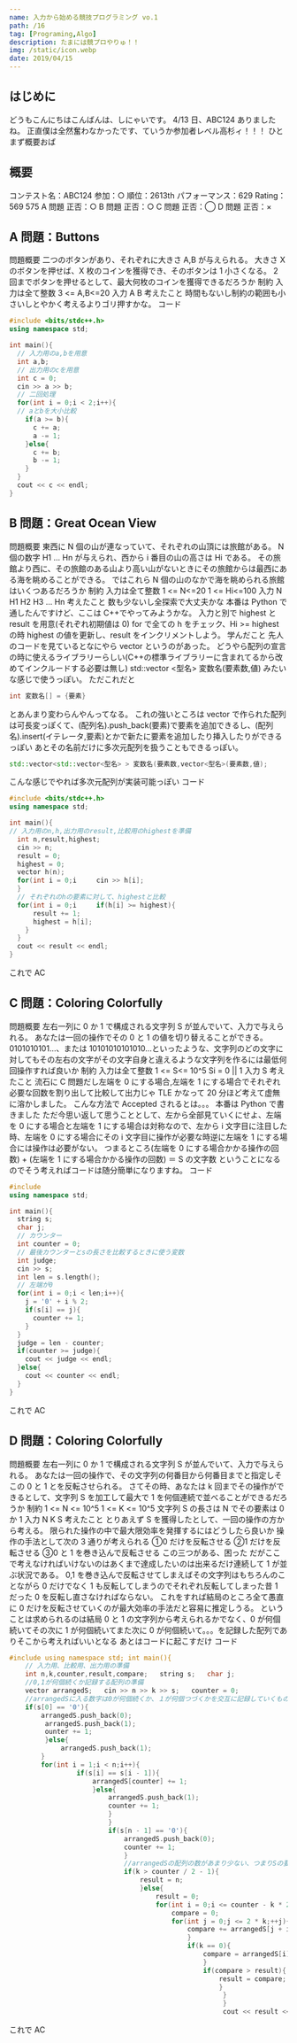 ```yaml
---
name: 入力から始める競技プログラミング vo.1
path: /16
tag: [Programing,Algo]
description: たまには競プロやりゅ！！
img: /static/icon.webp
date: 2019/04/15
---
```


## はじめに

どうもこんにちはこんばんは、しにゃいです。
4/13 日、ABC124 ありましたね。
正直僕は全然奮わなかったです、ていうか参加者レベル高杉ィ！！！
ひとまず概要おば

## 概要

コンテスト名：ABC124
参加：○
順位：2613th
パフォーマンス：629
Rating：569 575
A 問題
正否：○
B 問題
正否：○
C 問題
正否：◯
D 問題
正否：×

## A 問題：Buttons

問題概要
二つのボタンがあり、それぞれに大きさ A,B が与えられる。
大きさ X のボタンを押せば、X 枚のコインを獲得でき、そのボタンは 1 小さくなる。
2 回までボタンを押せるとして、最大何枚のコインを獲得できるだろうか
制約
入力は全て整数
3 <= A,B<=20
入力
A B
考えたこと
時間もないし制約の範囲も小さいしとやかく考えるよりゴリ押すかな。
コード

```C++
#include <bits/stdc++.h>
using namespace std;

int main(){
  // 入力用のa,bを用意
  int a,b;
  // 出力用のcを用意
  int c = 0;
  cin >> a >> b;
  // 二回処理
  for(int i = 0;i < 2;i++){
  // aとbを大小比較
    if(a >= b){
      c += a;
      a -= 1;
    }else{
      c += b;
      b -= 1;
    }
  }
  cout << c << endl;
}
```

## B 問題：Great Ocean View

問題概要
東西に N 個の山が連なっていて、それぞれの山頂には旅館がある。
N 個の数字 H1 ... Hn が与えられ、西から i 番目の山の高さは Hi である。
その旅館より西に、その旅館のある山より高い山がないときにその旅館からは最西にある海を眺めることができる。
ではこれら N 個の山のなかで海を眺められる旅館はいくつあるだろうか
制約
入力は全て整数
1 <= N<=20
1 <= Hi<=100
入力
N
H1 H2 H3 ... Hn
考えたこと
数も少ないし全探索で大丈夫かな
本番は Python で通したんですけど、ここは C++でやってみようかな。
入力と別で highest と result を用意(それぞれ初期値は 0)
for で全ての h をチェック、Hi >= highest の時 highest の値を更新し、result をインクリメントしよう。
学んだこと
先人のコードを見ているとなにやら vector というのがあった。
どうやら配列の宣言の時に使えるライブラリーらしい(C++の標準ライブラリーに含まれてるから改めてインクルードする必要は無し)
std::vector <型名> 変数名(要素数,値)
みたいな感じで使うっぽい。
ただこれだと

```C++
int 変数名[] = {要素}
```

とあんまり変わらんやんってなる。
これの強いところは vector で作られた配列は可長変っぽくて、(配列名).push_back(要素)で要素を追加できるし、(配列名).insert(イテレータ,要素)とかで新たに要素を追加したり挿入したりができるっぽい
あとその名前だけに多次元配列を扱うこともできるっぽい。

```C++
std::vector<std::vector<型名> > 変数名(要素数,vector<型名>(要素数,値);
```

こんな感じでやれば多次元配列が実装可能っぽい
コード

```C++
#include <bits/stdc++.h>
using namespace std;

int main(){
// 入力用のn,h,出力用のresult,比較用のhighestを準備
  int n,result,highest;
  cin >> n;
  result = 0;
  highest = 0;
  vector h(n);
  for(int i = 0;i     cin >> h[i];
  }
  // それぞれのhの要素に対して、highestと比較
  for(int i = 0;i     if(h[i] >= highest){
      result += 1;
      highest = h[i];
    }
  }
  cout << result << endl;
}
```

これで AC

## C 問題：Coloring Colorfully

問題概要
左右一列に 0 か 1 で構成される文字列 S が並んでいて、入力で与えられる。
あなたは一回の操作でその 0 と 1 の値を切り替えることができる。
0101010101...、または 10101010101010...といったような、文字列のどの文字に対してもその左右の文字がその文字自身と違えるような文字列を作るには最低何回操作すれば良いか
制約
入力は全て整数
1 <= S<= 10^5
Si = 0 || 1
入力
S
考えたこと
流石に C 問題だし左端を 0 にする場合,左端を 1 にする場合でそれぞれ必要な回数を割り出して比較して出力じゃ TLE かなって 20 分ほど考えて虚無に溶かしました。
こんな方法で Accepted されるとは。。。
本番は Python で書きました
ただ今思い返して思うこととして、左から全部見ていくにせよ、左端を 0 にする場合と左端を 1 にする場合は対称なので、左から i 文字目に注目した時、左端を 0 にする場合にその i 文字目に操作が必要な時逆に左端を 1 にする場合には操作は必要がない。
つまるところ(左端を 0 にする場合かかる操作の回数) + (左端を 1 にする場合かかる操作の回数) ＝ S の文字数
ということになるのでそう考えればコードは随分簡単になりますね。
コード

```C++
#include
using namespace std;

int main(){
  string s;
  char j;
  // カウンター
  int counter = 0;
  // 最後カウンターとsの長さを比較するときに使う変数
  int judge;
  cin >> s;
  int len = s.length();
  // 左端が0
  for(int i = 0;i < len;i++){
    j = '0' + i % 2;
    if(s[i] == j){
      counter += 1;
    }
  }
  judge = len - counter;
  if(counter >= judge){
    cout << judge << endl;
  }else{
    cout << counter << endl;
  }
}
```

これで AC

## D 問題：Coloring Colorfully

問題概要
左右一列に 0 か 1 で構成される文字列 S が並んでいて、入力で与えられる。
あなたは一回の操作で、その文字列の何番目から何番目までと指定しそこの 0 と 1 とを反転させられる。
さてその時、あなたは k 回までその操作ができるとして、文字列 S を加工して最大で 1 を何個連続で並べることができるだろうか
制約
1 <= N <= 10^5
1 <= K <= 10^5
文字列 S の長さは N でその要素は 0 か 1
入力
N K
S
考えたこと
とりあえず S を獲得したとして、一回の操作の方から考える。
限られた操作の中で最大限効率を発揮するにはどうしたら良いか
操作の手法として次の 3 通りが考えられる
①0 だけを反転させる
②1 だけを反転させる
③0 と 1 を巻き込んで反転させる
この三つがある、困った
だがここで考えなければいけないのはあくまで達成したいのは出来るだけ連続して 1 が並ぶ状況である。
0,1 を巻き込んで反転させてしまえばその文字列はもちろんのことながら 0 だけでなく 1 も反転してしまうのでそれぞれ反転してしまった昔 1 だった 0 を反転し直さなければならない。
これをすれば結局のところ全て愚直に 0 だけを反転させていくのが最大効率の手法だと容易に推定しうる。
ということは求められるのは結局 0 と 1 の文字列から考えられるかでなく、0 が何個続いてその次に 1 が何個続いてまた次に 0 が何個続いて。。。を記録した配列でありそこから考えればいいとなる
あとはコードに起こすだけ
コード

```C++
#include using namespace std; int main(){
    // 入力用、比較用、出力用の準備
    int n,k,counter,result,compare;   string s;   char j;
    //0,1が何個続くか記録する配列の準備
    vector arrangedS;   cin >> n >> k >> s;   counter = 0;
    //arrangedSに入る数字は0が何個続くか、１が何個つづくかを交互に記録していくものであるが、両端は1が何個続くか(0で始まるか0で終わるかするときは0個1が続いているとして入る)にする
    if(s[0] == '0'){
        arrangedS.push_back(0);
         arrangedS.push_back(1);
         ounter += 1;
         }else{
             arrangedS.push_back(1);
        }
        for(int i = 1;i < n;i++){
                 if(s[i] == s[i - 1]){
                     arrangedS[counter] += 1;
                     }else{
                         arrangedS.push_back(1);
                         counter += 1;
                         }
                         }
                         if(s[n - 1] == '0'){
                             arrangedS.push_back(0);
                             counter += 1;
                             }
                             //arrangedSの配列の数があまり少ない、つまりSの要素が単純で全て1にしてしまえるとき
                             if(k > counter / 2 - 1){     
                                 result = n;   
                                 }else{     
                                     result = 0;     
                                     for(int i = 0;i <= counter - k * 2;i += 2){       
                                         compare = 0;       
                                         for(int j = 0;j <= 2 * k;++j){         
                                             compare += arrangedS[j + i];       
                                             }       
                                             if(k == 0){         
                                                 compare = arrangedS[i];       
                                                 }       
                                                 if(compare > result){         
                                                     result = compare;       
                                                     }    
                                                      }   
                                                      }   
                                                      cout << result << endl; }
```

これで AC
